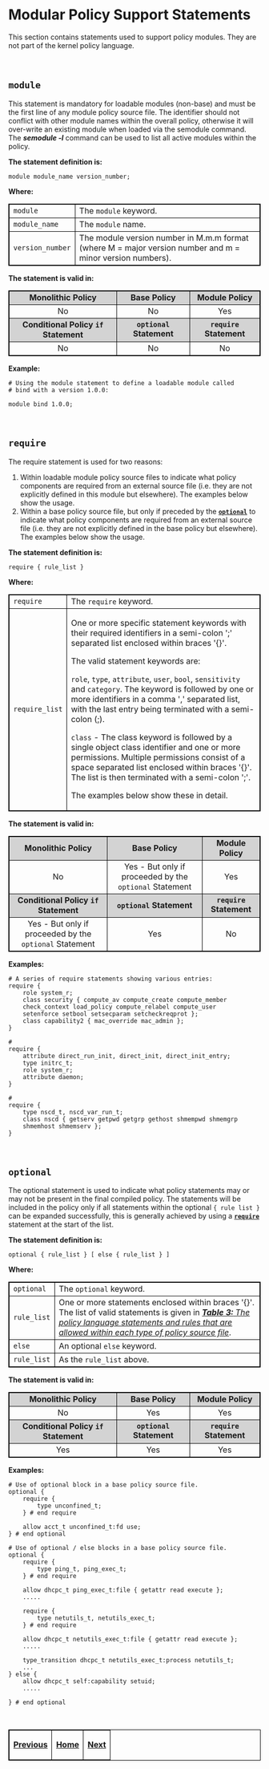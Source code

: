 # Modular Policy Support Statements

This section contains statements used to support policy modules. They are
not part of the kernel policy language.

<br>

## `module`

This statement is mandatory for loadable modules (non-base) and must be
the first line of any module policy source file. The identifier should
not conflict with other module names within the overall policy,
otherwise it will over-write an existing module when loaded via the
semodule command. The ***semodule -l*** command can be used to list all active
modules within the policy.

**The statement definition is:**

`module module_name version_number;`

**Where:**

<table>
<tbody>
<tr>
<td><code>module</code></td>
<td>The <code>module</code> keyword.</td>
</tr>
<tr>
<td><code>module_name</code></td>
<td>The <code>module</code> name. </td>
</tr>
<tr>
<td><code>version_number</code></td>
<td>The module version number in M.m.m format (where M = major version number and m = minor version numbers).</td>
</tr>
</tbody>
</table>

**The statement is valid in:**

<table style="text-align:center">
<tbody>
<tr style="background-color:#D3D3D3;">
<td><strong>Monolithic Policy</strong></td>
<td><strong>Base Policy</strong></td>
<td><strong>Module Policy</strong></td>
</tr>
<tr>
<td>No</td>
<td>No</td>
<td>Yes</td>
</tr>
<tr style="background-color:#D3D3D3;">
<td><strong>Conditional Policy <code>if</code> Statement</strong></td>
<td><strong><code>optional</code> Statement</strong></td>
<td><strong><code>require</code> Statement</strong></td>
</tr>
<tr>
<td>No</td>
<td>No</td>
<td>No</td>
</tr>
</tbody>
</table>

**Example:**

```
# Using the module statement to define a loadable module called
# bind with a version 1.0.0:

module bind 1.0.0;
```
<br>

## `require`

The require statement is used for two reasons:

1.  Within loadable module policy source files to indicate what policy
    components are required from an external source file (i.e. they are
    not explicitly defined in this module but elsewhere). The examples
    below show the usage.
2.  Within a base policy source file, but only if preceded by the
    [**`optional`**](#optional) to indicate what policy components
    are required from an external source file (i.e. they are not
    explicitly defined in the base policy but elsewhere). The examples
    below show the usage.

**The statement definition is:**

`require { rule_list }`

**Where:**

<table>
<tbody>
<tr>
<td><code>require</code></td>
<td>The <code>require</code> keyword.</td>
</tr>
<tr>
<td><code>require_list</code></td>
<td><p>One or more specific statement keywords with their required identifiers in a semi-colon ';' separated list enclosed within braces '{}'. </p>
<p>The valid statement keywords are:</p>
<p><code>role</code>, <code>type</code>, <code>attribute</code>, <code>user</code>, <code>bool</code>, <code>sensitivity</code> and <code>category</code>. The keyword is followed by one or more identifiers in a comma ',' separated list, with the last entry being terminated with a semi-colon (;).</p>
<p><code>class</code> - The class keyword is followed by a single object class identifier and one or more permissions. Multiple permissions consist of a space separated list enclosed within braces '{}'. The list is then terminated with a semi-colon ';'.</p>
<p>The examples below show these in detail.</p></td>
</tr>
</tbody>
</table>

**The statement is valid in:**

<table style="text-align:center">
<tbody>
<tr style="background-color:#D3D3D3;">
<td><strong>Monolithic Policy</strong></td>
<td><strong>Base Policy</strong></td>
<td><strong>Module Policy</strong></td>
</tr>
<tr>
<td>No</td>
<td>Yes - But only if proceeded by the <code>optional</code> Statement</td>
<td>Yes</td>
</tr>
<tr style="background-color:#D3D3D3;">
<td><strong>Conditional Policy <code>if</code> Statement</strong></td>
<td><strong><code>optional</code> Statement</strong></td>
<td><strong><code>require</code> Statement</strong></td>
</tr>
<tr>
<td>Yes - But only if proceeded by the <code>optional</code> Statement</td>
<td>Yes</td>
<td>No</td>
</tr>
</tbody>
</table>

**Examples:**

```
# A series of require statements showing various entries:
require {
	role system_r;
	class security { compute_av compute_create compute_member
	check_context load_policy compute_relabel compute_user
	setenforce setbool setsecparam setcheckreqprot };
	class capability2 { mac_override mac_admin };
}

#
require {
	attribute direct_run_init, direct_init, direct_init_entry;
	type initrc_t;
	role system_r;
	attribute daemon;
}

#
require {
	type nscd_t, nscd_var_run_t;
	class nscd { getserv getpwd getgrp gethost shmempwd shmemgrp
	shmemhost shmemserv };
}
```
<br>

## `optional`

The optional statement is used to indicate what policy statements may or
may not be present in the final compiled policy. The statements will be
included in the policy only if all statements within the optional `{ rule
list }` can be expanded successfully, this is generally achieved by using
a [**`require`**](#require) statement at the start of the list.

**The statement definition is:**

`optional { rule_list } [ else { rule_list } ]`

**Where:**

<table>
<tbody>
<tr>
<td><code>optional</code></td>
<td>The <code>optional</code> keyword.</td>
</tr>
<tr>
<td><code>rule_list</code></td>
<td>One or more statements enclosed within braces '{}'. The list of valid statements is given in <em><a href="kernel_policy_language.md#kernel-policy-language"><strong>Table 3:</strong> The policy language statements and rules that are allowed within each type of policy source file</a></em>.</td>
</tr>
<tr>
<td><code>else</code></td>
<td>An optional <code>else</code> keyword.</td>
</tr>
<tr>
<td><code>rule_list</code></td>
<td>As the <code>rule_list</code> above.</td>
</tr>
</tbody>
</table>

**The statement is valid in:**

<table style="text-align:center">
<tbody>
<tr style="background-color:#D3D3D3;">
<td><strong>Monolithic Policy</strong></td>
<td><strong>Base Policy</strong></td>
<td><strong>Module Policy</strong></td>
</tr>
<tr>
<td>No</td>
<td>Yes</td>
<td>Yes</td>
</tr>
<tr style="background-color:#D3D3D3;">
<td><strong>Conditional Policy <code>if</code> Statement</strong></td>
<td><strong><code>optional</code> Statement</strong></td>
<td><strong><code>require</code> Statement</strong></td>
</tr>
<tr>
<td>Yes</td>
<td>Yes</td>
<td>Yes</td>
</tr>
</tbody>
</table>

**Examples:**

```
# Use of optional block in a base policy source file.
optional {
	require {
		type unconfined_t;
	} # end require

	allow acct_t unconfined_t:fd use;
} # end optional

# Use of optional / else blocks in a base policy source file.
optional {
	require {
		type ping_t, ping_exec_t;
	} # end require

	allow dhcpc_t ping_exec_t:file { getattr read execute };
	.....

	require {
		type netutils_t, netutils_exec_t;
	} # end require

	allow dhcpc_t netutils_exec_t:file { getattr read execute };
	.....

	type_transition dhcpc_t netutils_exec_t:process netutils_t;
	...
} else {
	allow dhcpc_t self:capability setuid;
	.....

} # end optional
```

<br>

<!-- %CUTHERE% -->

<table>
<tbody>
<td><center>
<p><a href="xen_statements.md#xen-statements" title="XEN Statements"> <strong>Previous</strong></a></p>
</center></td>
<td><center>
<p><a href="README.md#the-selinux-notebook" title="The SELinux Notebook"> <strong>Home</strong></a></p>
</center></td>
<td><center>
<p><a href="reference_policy.md#the-reference-policy" title="The Reference Policy"> <strong>Next</strong></a></p>
</center></td>
</tbody>
</table>

<head>
    <style>table { border-collapse: collapse; }
    table, td, th { border: 1px solid black; }
    </style>
</head>
